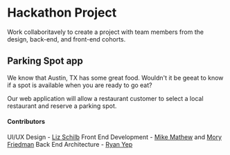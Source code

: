 # Hackathon Project

Work collaboritavely to create a project with team members from the design, back-end, and front-end cohorts.

## Parking Spot app

We know that Austin, TX has some great food. Wouldn't it be geeat to know if a spot is available when you are ready to go eat?

Our web application will allow a restaurant customer to select a local restaurant and reserve a parking spot.


#### Contributors

UI/UX Design - [Liz Schilb](https://www.linkedin.com/in/liz-schilb-1326064a)
Front End Development - [Mike Mathew](https://github.com/m2mathew) and [Mory Friedman](https://github.com/Moryf1990/Mory-Friedman)
Back End Architecture - [Ryan Yep](https://github.com/rcyep87)
